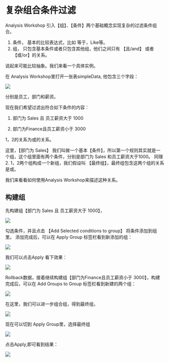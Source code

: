 # 复杂组合条件过滤

Analysis Workshop 引入【组】、【条件】两个基础概念实现复杂的过滤条件组合。

1. 条件， 基本的比较表达式，比如 等于，Like等。
2. 组， 只包含基本条件或者只包含其他组，他们之间只有 【且/and】 或者 【或/or】的关系。

说起来可能比较抽象。我们来看一个具体实例。

在 Analysis Workshop里打开一张表simpleData, 他包含三个字段：

![](http://docs.mlsql.tech/upload_images/44073a57-3606-4256-b3d9-9a6ccb49cbe6.png)

分别是员工，部门和薪资。

现在我们希望过滤出符合如下条件的内容：

1. 部门为 Sales  且 员工薪资大于  1000

2. 部门为Finance且员工薪资小于 3000

1，2的关系为或的关系。

这里，【部门为 Sales】  我们叫做一个基本【条件】，所以第一个规则其实就是一个组，这个组里面有两个条件，分别是部门为 Sales 和员工薪资大于1000。 同理2. 
1，2两个组构成一个新组，我们假设叫 【最终组】，最终组包含这两个组的关系是或。

我们来看看如何使用Analysis Workshop来描述这种关系。

## 构建组

先构建组【部门为 Sales  且 员工薪资大于  1000】，

![](http://docs.mlsql.tech/upload_images/2b9823a2-b502-4d4b-bbcf-4d03d69a0f19.png)

勾选条件，并且点击 【Add Selected conditions to group】 将条件添加到组里。
添加完成后，可以在 Apply Group 标签栏看到新添加的组：

![](http://docs.mlsql.tech/upload_images/3bd8515b-d0df-48c8-af9d-3330342ff5ae.png)

我们可以点击Apply 看下效果：

![](http://docs.mlsql.tech/upload_images/01a086dd-aa19-443f-a9e2-44d63335d2fd.png)

Rollback数据，接着继续构建组【部门为Finance且员工薪资小于 3000】，构建完成后，可以在 Add Groups to Group 标签栏看到新建的两个组：

![](http://docs.mlsql.tech/upload_images/f26531e9-72f3-4908-b14c-1b1ba8ae8cfc.png)

在这里，我们可以进一步组合组，得到最终组，

![](http://docs.mlsql.tech/upload_images/559d7f2e-438d-4f1b-985f-0262a9a6cf4e.png)

现在可以切到 Apply Group里，选择最终组

![](http://docs.mlsql.tech/upload_images/69f5a138-1740-4615-b89b-1afda3713bc8.png)

点击Apply,即可看到结果：

![](http://docs.mlsql.tech/upload_images/254d6abf-7ebd-43b5-914b-112e45f3dc9c.png)









